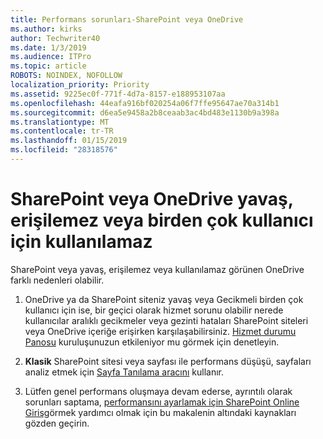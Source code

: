 ```yaml
---
title: Performans sorunları-SharePoint veya OneDrive
ms.author: kirks
author: Techwriter40
ms.date: 1/3/2019
ms.audience: ITPro
ms.topic: article
ROBOTS: NOINDEX, NOFOLLOW
localization_priority: Priority
ms.assetid: 9225ec0f-771f-4d7a-8157-e188953107aa
ms.openlocfilehash: 44eafa916bf020254a06f7ffe95647ae70a314b1
ms.sourcegitcommit: d6ea5e9458a2b8ceaab3ac4bd483e1130b9a398a
ms.translationtype: MT
ms.contentlocale: tr-TR
ms.lasthandoff: 01/15/2019
ms.locfileid: "28318576"
---
```

# <a name="sharepoint-or-onedrive-slow-inaccessible-or-unavailable-for-multiple-users"></a>SharePoint veya OneDrive yavaş, erişilemez veya birden çok kullanıcı için kullanılamaz

SharePoint veya yavaş, erişilemez veya kullanılamaz görünen OneDrive farklı nedenleri olabilir. 
  
1. OneDrive ya da SharePoint siteniz yavaş veya Gecikmeli birden çok kullanıcı için ise, bir geçici olarak hizmet sorunu olabilir nerede kullanıcılar aralıklı gecikmeler veya gezinti hataları SharePoint siteleri veya OneDrive içeriğe erişirken karşılaşabilirsiniz. [Hizmet durumu Panosu](https://admin.microsoft.com/AdminPortal/Home#/servicehealth) kuruluşunuzun etkileniyor mu görmek için denetleyin. 
  
2. **Klasik** SharePoint sitesi veya sayfası ile performans düşüşü, sayfaları analiz etmek için [Sayfa Tanılama aracını](https://aka.ms/perftool) kullanır. 
  
3. Lütfen genel performans oluşmaya devam ederse, ayrıntılı olarak sorunları saptama, [performansını ayarlamak için SharePoint Online Giriş](https://go.microsoft.com/fwlink/?linkid=2024334)görmek yardımcı olmak için bu makalenin altındaki kaynakları gözden geçirin.
  

